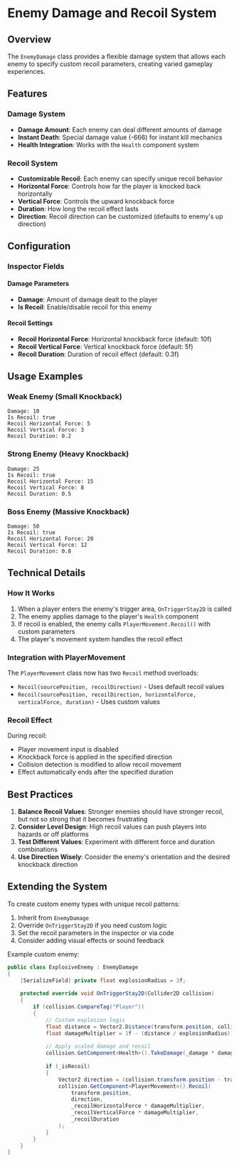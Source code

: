 # Enemy Damage and Recoil System

## Overview

The `EnemyDamage` class provides a flexible damage system that allows each enemy to specify custom recoil parameters, creating varied gameplay experiences.

## Features

### Damage System
- **Damage Amount**: Each enemy can deal different amounts of damage
- **Instant Death**: Special damage value (-666) for instant kill mechanics
- **Health Integration**: Works with the `Health` component system

### Recoil System
- **Customizable Recoil**: Each enemy can specify unique recoil behavior
- **Horizontal Force**: Controls how far the player is knocked back horizontally
- **Vertical Force**: Controls the upward knockback force
- **Duration**: How long the recoil effect lasts
- **Direction**: Recoil direction can be customized (defaults to enemy's up direction)

## Configuration

### Inspector Fields

#### Damage Parameters
- **Damage**: Amount of damage dealt to the player
- **Is Recoil**: Enable/disable recoil for this enemy

#### Recoil Settings
- **Recoil Horizontal Force**: Horizontal knockback force (default: 10f)
- **Recoil Vertical Force**: Vertical knockback force (default: 5f)
- **Recoil Duration**: Duration of recoil effect (default: 0.3f)

## Usage Examples

### Weak Enemy (Small Knockback)
```
Damage: 10
Is Recoil: true
Recoil Horizontal Force: 5
Recoil Vertical Force: 3
Recoil Duration: 0.2
```

### Strong Enemy (Heavy Knockback)
```
Damage: 25
Is Recoil: true
Recoil Horizontal Force: 15
Recoil Vertical Force: 8
Recoil Duration: 0.5
```

### Boss Enemy (Massive Knockback)
```
Damage: 50
Is Recoil: true
Recoil Horizontal Force: 20
Recoil Vertical Force: 12
Recoil Duration: 0.8
```

## Technical Details

### How It Works
1. When a player enters the enemy's trigger area, `OnTriggerStay2D` is called
2. The enemy applies damage to the player's `Health` component
3. If recoil is enabled, the enemy calls `PlayerMovement.Recoil()` with custom parameters
4. The player's movement system handles the recoil effect

### Integration with PlayerMovement
The `PlayerMovement` class now has two `Recoil` method overloads:
- `Recoil(sourcePosition, recoilDirection)` - Uses default recoil values
- `Recoil(sourcePosition, recoilDirection, horizontalForce, verticalForce, duration)` - Uses custom values

### Recoil Effect
During recoil:
- Player movement input is disabled
- Knockback force is applied in the specified direction
- Collision detection is modified to allow recoil movement
- Effect automatically ends after the specified duration

## Best Practices

1. **Balance Recoil Values**: Stronger enemies should have stronger recoil, but not so strong that it becomes frustrating
2. **Consider Level Design**: High recoil values can push players into hazards or off platforms
3. **Test Different Values**: Experiment with different force and duration combinations
4. **Use Direction Wisely**: Consider the enemy's orientation and the desired knockback direction

## Extending the System

To create custom enemy types with unique recoil patterns:

1. Inherit from `EnemyDamage`
2. Override `OnTriggerStay2D` if you need custom logic
3. Set the recoil parameters in the inspector or via code
4. Consider adding visual effects or sound feedback

Example custom enemy:
```csharp
public class ExplosiveEnemy : EnemyDamage
{
    [SerializeField] private float explosionRadius = 3f;
    
    protected override void OnTriggerStay2D(Collider2D collision)
    {
        if (collision.CompareTag("Player"))
        {
            // Custom explosion logic
            float distance = Vector2.Distance(transform.position, collision.transform.position);
            float damageMultiplier = 1f - (distance / explosionRadius);
            
            // Apply scaled damage and recoil
            collision.GetComponent<Health>().TakeDamage(_damage * damageMultiplier);
            
            if (_isRecoil)
            {
                Vector2 direction = (collision.transform.position - transform.position).normalized;
                collision.GetComponent<PlayerMovement>().Recoil(
                    transform.position, 
                    direction, 
                    _recoilHorizontalForce * damageMultiplier,
                    _recoilVerticalForce * damageMultiplier,
                    _recoilDuration
                );
            }
        }
    }
}
```
